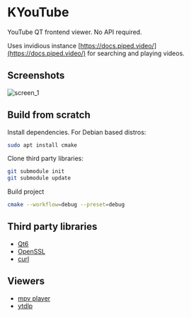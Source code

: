 # KYouTube
YouTube QT frontend viewer. No API required.

Uses invidious instance [https://docs.piped.video/](https://docs.piped.video/) for searching and playing videos.

## Screenshots
![screen_1](https://github.com/dyatlovk/kytube/assets/4923502/f9d0775c-f808-41b2-bffc-da03b8ea20a4)

## Build from scratch
Install dependencies. For Debian based distros:
```bash
sudo apt install cmake
```

Clone third party libraries:
```bash
git submodule init
git submodule update
```

Build project
```bash
cmake --workflow=debug --preset=debug
```
## Third party libraries
* [Qt6](https://qt.io)
* [OpenSSL](https://www.openssl.org/)
* [curl](https://curl.se/)

## Viewers
* [mpv player](https://mpv.io/)
* [ytdlp](https://github.com/yt-dlp/yt-dlp)
